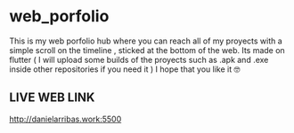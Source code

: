 # web_porfolio
  This is my web porfolio hub where you can reach all of my proyects with a simple scroll on the timeline , sticked at the bottom of the web.
  Its made on flutter ( I will upload some builds of the proyects such as .apk and .exe inside other repositories if you need it ) 
  I hope that you like it 🤓
## LIVE WEB LINK
  http://danielarribas.work:5500

